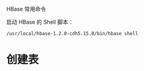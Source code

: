 
HBase 常用命令

启动 HBase 的 Shell 脚本：
```
/usr/local/hbase-1.2.0-cdh5.15.0/bin/hbase shell
```

# 创建表

```

```
<!--stackedit_data:
eyJoaXN0b3J5IjpbLTY2NTY4MzcyOF19
-->